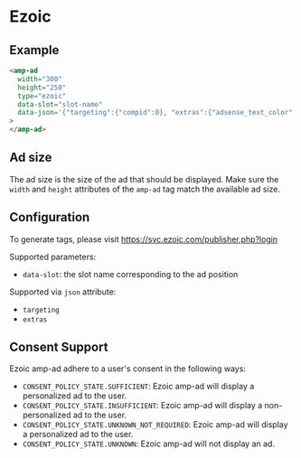 # Ezoic

## Example

```html
<amp-ad
  width="300"
  height="250"
  type="ezoic"
  data-slot="slot-name"
  data-json='{"targeting":{"compid":0}, "extras":{"adsense_text_color":"000000"}'
>
</amp-ad>
```

## Ad size

The ad size is the size of the ad that should be displayed. Make sure the `width` and `height` attributes of the `amp-ad` tag match the available ad size.

## Configuration

To generate tags, please visit https://svc.ezoic.com/publisher.php?login

Supported parameters:

-   `data-slot`: the slot name corresponding to the ad position

Supported via `json` attribute:

-   `targeting`
-   `extras`

## Consent Support

Ezoic amp-ad adhere to a user's consent in the following ways:

-   `CONSENT_POLICY_STATE.SUFFICIENT`: Ezoic amp-ad will display a personalized ad to the user.
-   `CONSENT_POLICY_STATE.INSUFFICIENT`: Ezoic amp-ad will display a non-personalized ad to the user.
-   `CONSENT_POLICY_STATE.UNKNOWN_NOT_REQUIRED`: Ezoic amp-ad will display a personalized ad to the user.
-   `CONSENT_POLICY_STATE.UNKNOWN`: Ezoic amp-ad will not display an ad.
